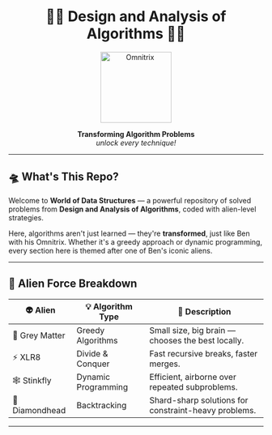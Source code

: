 <h1 align="center">
  💚🖤 Design and Analysis of Algorithms 🖤💚
</h1>

<p align="center">
  <img src="https://www.pngkey.com/png/detail/577-5776006_t1-omnitrix-ben-10-omnitrix-png.png" alt="Omnitrix" width="140"/>
</p>

<p align="center">
  <b>Transforming Algorithm Problems </b><br/>
  <i>unlock every technique!</i>
</p>

---

## 🛸 What's This Repo?

Welcome to **World of Data Structures** — a powerful repository of solved problems from **Design and Analysis of Algorithms**, coded with alien-level strategies.

Here, algorithms aren't just learned — they're **transformed**, just like Ben with his Omnitrix. Whether it's a greedy approach or dynamic programming, every section here is themed after one of Ben's iconic aliens.

---

## 🧬 Alien Force Breakdown

| 👽 Alien | 💡 Algorithm Type       | 🌌 Description |
|---------|------------------------|----------------|
| 🧠 Grey Matter | Greedy Algorithms     | Small size, big brain — chooses the best locally. |
| ⚡ XLR8       | Divide & Conquer     | Fast recursive breaks, faster merges. |
| 🕸️ Stinkfly  | Dynamic Programming | Efficient, airborne over repeated subproblems. |
| 💎 Diamondhead | Backtracking         | Shard-sharp solutions for constraint-heavy problems. |


---
